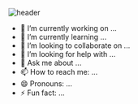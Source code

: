 ![header](https://capsule-render.vercel.app/api?type=wave&color=auto&height=300&section=header&text=HelloWorld%20render&fontSize=90)

- 🔭 I’m currently working on ...
- 🌱 I’m currently learning ...
- 👯 I’m looking to collaborate on ...
- 🤔 I’m looking for help with ...
- 💬 Ask me about ...
- 📫 How to reach me: ...
- 😄 Pronouns: ...
- ⚡ Fun fact: ...

<!--
**yuik371/yuik371** is a ✨ _special_ ✨ repository because its `README.md` (this file) appears on your GitHub profile.
-->
